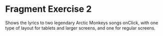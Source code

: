 # Fragment Exercise 2 
Shows the lyrics to two legendary Arctic Monkeys songs onClick, with one type of layout for tablets and larger screens, 
and one for regular screens.